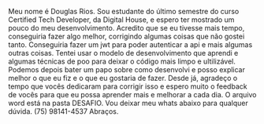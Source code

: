 Meu nome é Douglas Rios. Sou estudante do último semestre do curso Certified Tech Developer, da Digital House, e espero ter mostrado um pouco do meu desenvolvimento.
Acredito que se eu tivesse mais tempo, conseguiria fazer algo melhor, corrigindo algumas coisas que não gostei tanto. Conseguiria fazer um jwt para poder autenticar a api e mais algumas outras coisas. 
Tentei usar o modelo de desenvolvimento que aprendi e algumas técnicas de poo para deixar o código mais limpo e ultilizável. Podemos depois bater um papo sobre como desenvolvi e posso explicar melhor o que eu fiz e o que eu gostaria de fazer. 
Desde já, agradeço o tempo que vocês dedicaram para corrigir isso e espero muito o feedback de vocês para que eu possa aprender mais e melhorar a cada dia.
O arquivo word está na pasta DESAFIO.
Vou deixar meu whats abaixo para qualquer dúvida. (75) 98141-4537 Abraços.
